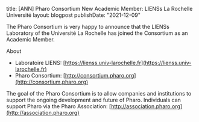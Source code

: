 title: [ANN] Pharo Consortium New Academic Member: LIENSs La Rochelle Université
layout: blogpost
publishDate: "2021-12-09"

The Pharo Consortium is very happy to announce that the LIENSs Laboratory of the Université La Rochelle has joined the Consortium as an Academic Member.

About

- Laboratoire LIENS: [https://lienss.univ-larochelle.fr](https://lienss.univ-larochelle.fr)
- Pharo Consortium: [http://consortium.pharo.org](http://consortium.pharo.org)



The goal of the Pharo Consortium is to allow companies and institutions to support the ongoing development and future of Pharo.
 Individuals can support Pharo via the Pharo Association: [http://association.pharo.org](http://association.pharo.org)